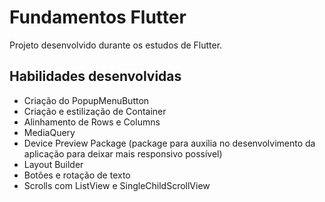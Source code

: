 # Fundamentos Flutter

Projeto desenvolvido durante os estudos de Flutter.

## Habilidades desenvolvidas

-  Criação do PopupMenuButton
-  Criação e estilização de Container
-  Alinhamento de Rows e Columns
-  MediaQuery
-  Device Preview Package (package para auxilia no desenvolvimento da aplicação para deixar mais responsivo possível)
-  Layout Builder
-  Botões e rotação de texto
-  Scrolls com ListView e SingleChildScrollView
